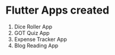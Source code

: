 # Flutter Apps created
1. Dice Roller App
2. GOT Quiz App
3. Expense Tracker App
4. Blog Reading App
